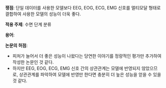 **쟁점**: 단일 데이터를 사용한 모델보다 EEG, EOG, ECG, EMG 신호를 멀티모달 형태로 결합하여 사용한 모델의 성능이 더욱 좋다.

**적용 주제**: 수면 단계 분류

**용어**: 

**논문의 허점**: 
- 피처가 늘어서 더 좋은 성능이 나왔다는 당연한 이야기를 정량적인 평가만 추가하여 작성한 논문인 것 같다.
- 하지만 EEG, EOG, ECG, EMG 신호 간의 상관관계는 모델에 반영되지 않았으므로, 상관관계를 파악하여 모델에 반영만 한다면 충분히 더 높은 성능을 얻을 수 있을 것 같다.
